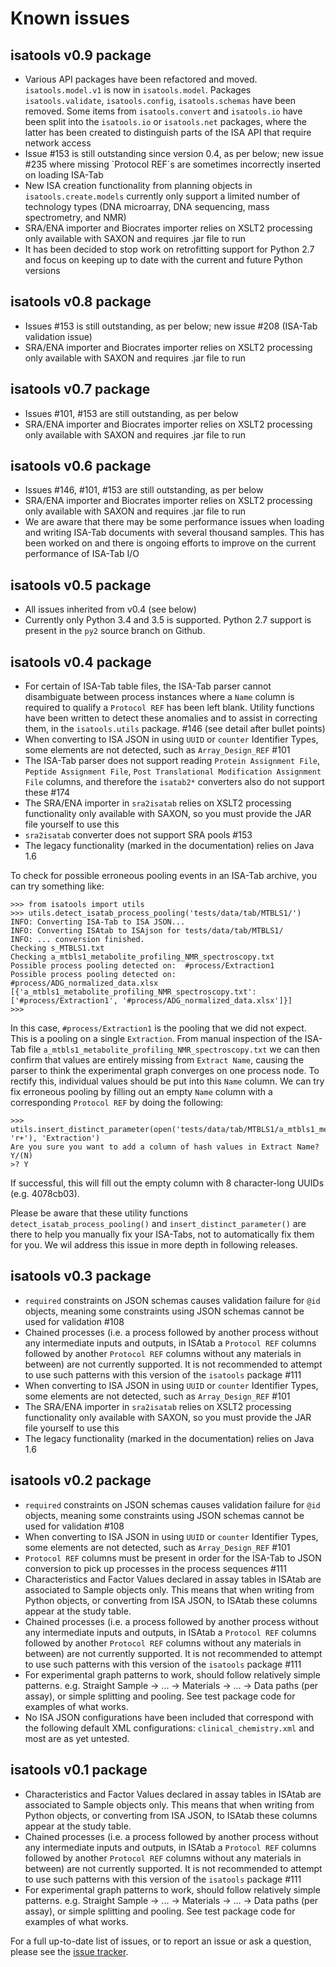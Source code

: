 Known issues
============

isatools v0.9 package
---------------------

-   Various API packages have been refactored and moved.
    `isatools.model.v1` is now in `isatools.model`. Packages
    `isatools.validate`, `isatools.config`, `isatools.schemas` have been
    removed. Some items from `isatools.convert` and `isatools.io` have
    been split into the `isatools.io` or `isatools.net` packages, where
    the latter has been created to distinguish parts of the ISA API that
    require network access
-   Issue \#153 is still outstanding since version 0.4, as per below;
    new issue \#235 where missing \`Protocol REF\`s are sometimes
    incorrectly inserted on loading ISA-Tab
-   New ISA creation functionality from planning objects in
    `isatools.create.models` currently only support a limited number of
    technology types (DNA microarray, DNA sequencing, mass spectrometry,
    and NMR)
-   SRA/ENA importer and Biocrates importer relies on XSLT2 processing
    only available with SAXON and requires .jar file to run
-   It has been decided to stop work on retrofitting support for Python
    2.7 and focus on keeping up to date with the current and future
    Python versions

isatools v0.8 package
---------------------

-   Issues \#153 is still outstanding, as per below; new issue \#208
    (ISA-Tab validation issue)
-   SRA/ENA importer and Biocrates importer relies on XSLT2 processing
    only available with SAXON and requires .jar file to run

isatools v0.7 package
---------------------

-   Issues \#101, \#153 are still outstanding, as per below
-   SRA/ENA importer and Biocrates importer relies on XSLT2 processing
    only available with SAXON and requires .jar file to run

isatools v0.6 package
---------------------

-   Issues \#146, \#101, \#153 are still outstanding, as per below
-   SRA/ENA importer and Biocrates importer relies on XSLT2 processing
    only available with SAXON and requires .jar file to run
-   We are aware that there may be some performance issues when loading
    and writing ISA-Tab documents with several thousand samples. This
    has been worked on and there is ongoing efforts to improve on the
    current performance of ISA-Tab I/O

isatools v0.5 package
---------------------

-   All issues inherited from v0.4 (see below)
-   Currently only Python 3.4 and 3.5 is supported. Python 2.7 support
    is present in the `py2` source branch on Github.

isatools v0.4 package
---------------------

-   For certain of ISA-Tab table files, the ISA-Tab parser cannot
    disambiguate between process instances where a `Name` column is
    required to qualify a `Protocol REF` has been left blank. Utility
    functions have been written to detect these anomalies and to assist
    in correcting them, in the `isatools.utils` package. \#146 (see
    detail after bullet points)
-   When converting to ISA JSON in using `UUID` or `counter` Identifier
    Types, some elements are not detected, such as `Array_Design_REF`
    \#101
-   The ISA-Tab parser does not support reading
    `Protein Assignment File`, `Peptide Assignment File`,
    `Post Translational Modification Assignment File` columns, and
    therefore the `isatab2*` converters also do not support these \#174
-   The SRA/ENA importer in `sra2isatab` relies on XSLT2 processing
    functionality only available with SAXON, so you must provide the JAR
    file yourself to use this
-   `sra2isatab` converter does not support SRA pools \#153
-   The legacy functionality (marked in the documentation) relies on
    Java 1.6

To check for possible erroneous pooling events in an ISA-Tab archive,
you can try something like:

``` {.sourceCode .python}
>>> from isatools import utils
>>> utils.detect_isatab_process_pooling('tests/data/tab/MTBLS1/')
INFO: Converting ISA-Tab to ISA JSON...
INFO: Converting ISAtab to ISAjson for tests/data/tab/MTBLS1/
INFO: ... conversion finished.
Checking s_MTBLS1.txt
Checking a_mtbls1_metabolite_profiling_NMR_spectroscopy.txt
Possible process pooling detected on:  #process/Extraction1
Possible process pooling detected on:  #process/ADG_normalized_data.xlsx
[{'a_mtbls1_metabolite_profiling_NMR_spectroscopy.txt': ['#process/Extraction1', '#process/ADG_normalized_data.xlsx']}]
>>>
```

In this case, `#process/Extraction1` is the pooling that we did not
expect. This is a pooling on a single `Extraction`. From manual
inspection of the ISA-Tab file
`a_mtbls1_metabolite_profiling_NMR_spectroscopy.txt` we can then confirm
that values are entirely missing from `Extract Name`, causing the parser
to think the experimental graph converges on one process node. To
rectify this, individual values should be put into this `Name` column.
We can try fix erroneous pooling by filling out an empty `Name` column
with a corresponding `Protocol REF` by doing the following:

``` {.sourceCode .python}
>>> utils.insert_distinct_parameter(open('tests/data/tab/MTBLS1/a_mtbls1_metabolite_profiling_NMR_spectroscopy.txt', 'r+'), 'Extraction')
Are you sure you want to add a column of hash values in Extract Name? Y/(N)
>? Y
```

If successful, this will fill out the empty column with 8 character-long
UUIDs (e.g. 4078cb03).

Please be aware that these utility functions
`detect_isatab_process_pooling()` and `insert_distinct_parameter()` are
there to help you manually fix your ISA-Tabs, not to automatically fix
them for you. We wil address this issue in more depth in following
releases.

isatools v0.3 package
---------------------

-   `required` constraints on JSON schemas causes validation failure for
    `@id` objects, meaning some constraints using JSON schemas cannot be
    used for validation \#108
-   Chained processes (i.e. a process followed by another process
    without any intermediate inputs and outputs, in ISAtab a
    `Protocol REF` columns followed by another `Protocol REF` columns
    without any materials in between) are not currently supported. It is
    not recommended to attempt to use such patterns with this version of
    the `isatools` package \#111
-   When converting to ISA JSON in using `UUID` or `counter` Identifier
    Types, some elements are not detected, such as `Array_Design_REF`
    \#101
-   The SRA/ENA importer in `sra2isatab` relies on XSLT2 processing
    functionality only available with SAXON, so you must provide the JAR
    file yourself to use this
-   The legacy functionality (marked in the documentation) relies on
    Java 1.6

isatools v0.2 package
---------------------

-   `required` constraints on JSON schemas causes validation failure for
    `@id` objects, meaning some constraints using JSON schemas cannot be
    used for validation \#108
-   When converting to ISA JSON in using `UUID` or `counter` Identifier
    Types, some elements are not detected, such as `Array_Design_REF`
    \#101
-   `Protocol REF` columns must be present in order for the ISA-Tab to
    JSON conversion to pick up processes in the process sequences \#111
-   Characteristics and Factor Values declared in assay tables in ISAtab
    are associated to Sample objects only. This means that when writing
    from Python objects, or converting from ISA JSON, to ISAtab these
    columns appear at the study table.
-   Chained processes (i.e. a process followed by another process
    without any intermediate inputs and outputs, in ISAtab a
    `Protocol REF` columns followed by another `Protocol REF` columns
    without any materials in between) are not currently supported. It is
    not recommended to attempt to use such patterns with this version of
    the `isatools` package \#111
-   For experimental graph patterns to work, should follow relatively
    simple patterns. e.g. Straight Sample -\> \... -\> Materials -\>
    \... -\> Data paths (per assay), or simple splitting and pooling.
    See test package code for examples of what works.
-   No ISA JSON configurations have been included that correspond with
    the following default XML configurations: `clinical_chemistry.xml`
    and most are as yet untested.

isatools v0.1 package
---------------------

-   Characteristics and Factor Values declared in assay tables in ISAtab
    are associated to Sample objects only. This means that when writing
    from Python objects, or converting from ISA JSON, to ISAtab these
    columns appear at the study table.
-   Chained processes (i.e. a process followed by another process
    without any intermediate inputs and outputs, in ISAtab a
    `Protocol REF` columns followed by another `Protocol REF` columns
    without any materials in between) are not currently supported. It is
    not recommended to attempt to use such patterns with this version of
    the `isatools` package \#111
-   For experimental graph patterns to work, should follow relatively
    simple patterns. e.g. Straight Sample -\> \... -\> Materials -\>
    \... -\> Data paths (per assay), or simple splitting and pooling.
    See test package code for examples of what works.

For a full up-to-date list of issues, or to report an issue or ask a
question, please see the [issue
tracker](https://github.com/ISA-tools/isa-api/issues).
